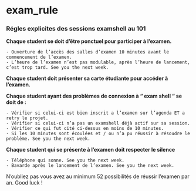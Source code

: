 # exam_rule
### Régles explicites des sessions examshell au 101

**Chaque student se doit d’être ponctuel pour participer à l’examen.**

  	- Ouverture de l’accès des salles d’examen 10 minutes avant le commencement de l’examen.	
 	- L’heure de l’examen n’est pas modulable, après l’heure de lancement, c’est trop tard. See you the next week.

**Chaque student doit présenter sa carte étudiante pour accéder à l’examen.**

**Chaque student ayant des problèmes de connexion à “ exam shell “ se doit de :**

  	- Vérifier si celui-ci est bien inscrit a l’examen sur l’agenda ET a retry le projet.	
	- Vérifier si celui-ci n’a pas un examshell déjà actif sur sa session.	
 	- Vérifier ce qui fut cité ci-dessus en moins de 10 minutes.	
  	- Si les 10 minutes sont écoulées et / ou n’a pu réussir à résoudre le problème. See you the next week.

**Chaque student qui se présente à l’examen doit respecter le silence**

  	- Téléphone qui sonne. See you the next week.	
  	- Bavarde après le lancement de l’examen. See you the next week.

N’oubliez pas vous avez au minimum 52 possibilités de réussir l’examen par an. Good luck !
